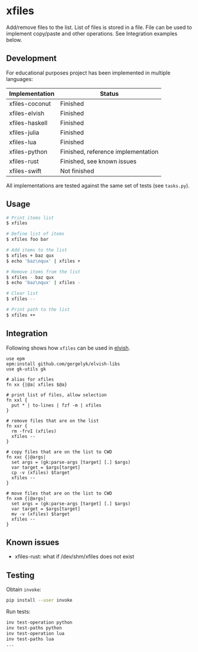 # xfiles

Add/remove files to the list. List of files is stored in a file. File can be used
to implement copy/paste and other operations. See Integration examples below.

## Development

For educational purposes project has been implemented in multiple languages:

| Implementation |  Status                            |
|----------------|------------------------------------|
| xfiles-coconut | Finished                           |
| xfiles-elvish  | Finished                           |
| xfiles-haskell | Finished                           |
| xfiles-julia   | Finished                           |
| xfiles-lua     | Finished                           |
| xfiles-python  | Finished, reference implementation |
| xfiles-rust    | Finished, see known issues         |
| xfiles-swift   | Not finished                       |

All implementations are tested against the same set of tests (see `tasks.py`).

## Usage

```sh
# Print items list
$ xfiles

# Define list of items
$ xfiles foo bar

# Add items to the list
$ xfiles + baz qux
$ echo 'baz\nqux' | xfiles +

# Remove items from the list
$ xfiles - baz qux
$ echo 'baz\nqux' | xfiles -

# Clear list
$ xfiles --

# Print path to the list
$ xfiles ++
```

## Integration

Following shows how `xfiles` can be used in [elvish](https://elv.sh/).

```elvish
use epm
epm:install github.com/gergelyk/elvish-libs
use gk-utils gk

# alias for xfiles
fn xx {|@a| xfiles $@a}

# print list of files, allow selection
fn xxl {
  put * | to-lines | fzf -m | xfiles
}

# remove files that are on the list
fn xxr {
  rm -frvI (xfiles)
  xfiles --
}

# copy files that are on the list to CWD
fn xxc {|@args|
  set args = (gk:parse-args [target] [.] $args)
  var target = $args[target]
  cp -v (xfiles) $target
  xfiles --
}

# move files that are on the list to CWD
fn xxm {|@args|
  set args = (gk:parse-args [target] [.] $args)
  var target = $args[target]
  mv -v (xfiles) $target
  xfiles --
}
```

## Known issues

- xfiles-rust: what if /dev/shm/xfiles does not exist

## Testing

Obtain `invoke`:
```sh
pip install --user invoke
```

Run tests:
```sh
inv test-operation python
inv test-paths python
inv test-operation lua
inv test-paths lua
...
```

